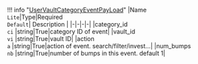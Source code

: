 !!! info "[UserVaultCategoryEventPayLoad](/../../schemas/user_vault_category_event_pay_load)"
    |Name<br>`Lite`|Type|Required<br>`Default`| Description |
    |-|-|-|-|
    |category_id<br>`ci` |string|True|category ID of event|
    |vault_id<br>`vi` |string|True|vault ID|
    |action<br>`a` |string|True|action of event. search/filter/invest...|
    |num_bumps<br>`nb` |string|True|number of bumps in this event. default 1|
